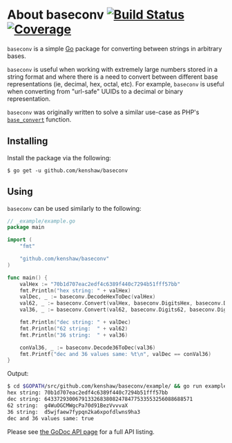 # About baseconv [![Build Status][t-badge]][t-link] [![Coverage][c-badge]][c-link]

`baseconv` is a simple [Go][go-project] package for converting between strings
in arbitrary bases.

`baseconv` is useful when working with extremely large numbers stored in a
string format and where there is a need to convert between different base
representations (ie, decimal, hex, octal, etc). For example, `baseconv` is
useful when converting from "url-safe" UUIDs to a decimal or binary
representation.

`baseconv` was originally written to solve a similar use-case as PHP's
[`base_convert`][base-convert] function.

## Installing

Install the package via the following:

    $ go get -u github.com/kenshaw/baseconv

## Using

`baseconv` can be used similarly to the following:

```go
// _example/example.go
package main

import (
	"fmt"

	"github.com/kenshaw/baseconv"
)

func main() {
	valHex := "70b1d707eac2edf4c6389f440c7294b51fff57bb"
	fmt.Println("hex string: " + valHex)
	valDec, _ := baseconv.DecodeHexToDec(valHex)
	val62, _ := baseconv.Convert(valHex, baseconv.DigitsHex, baseconv.Digits62)
	val36, _ := baseconv.Convert(val62, baseconv.Digits62, baseconv.Digits36)

	fmt.Println("dec string: " + valDec)
	fmt.Println("62 string:  " + val62)
	fmt.Println("36 string:  " + val36)

	conVal36, _ := baseconv.Decode36ToDec(val36)
	fmt.Printf("dec and 36 values same: %t\n", valDec == conVal36)
}
```

Output:

```sh
$ cd $GOPATH/src/github.com/kenshaw/baseconv/example/ && go run example.go
hex string: 70b1d707eac2edf4c6389f440c7294b51fff57bb
dec string: 643372930067913326838082478477533553256088688571
62 string:  g4WuOGCMWgcPa70d91BezVvvvaX
36 string:  d5wjfaew7fypqn2ka6xpofdlwns9ha3
dec and 36 values same: true
```

Please see [the GoDoc API page][godoc] for a full API listing.

[t-badge]: https://travis-ci.org/kenshaw/baseconv.svg
[t-link]: https://travis-ci.org/kenshaw/baseconv
[c-badge]: https://coveralls.io/repos/kenshaw/baseconv/badge.svg?branch=master&service=github
[c-link]: https://coveralls.io/github/kenshaw/baseconv?branch=master
[go-project]: http://www.golang.org/project/
[base-convert]: http://php.net/manual/en/function.base-convert.php
[godoc]: http://godoc.org/github.com/kenshaw/baseconv
